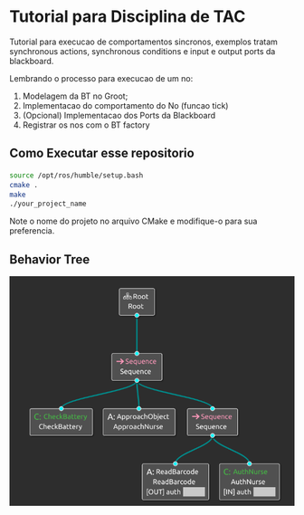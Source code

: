 # Tutorial para Disciplina de TAC

Tutorial para execucao de comportamentos sincronos, exemplos tratam synchronous actions, synchronous conditions e input e output ports da blackboard.

Lembrando o processo para execucao de um no:

1. Modelagem da BT no Groot;
2. Implementacao do comportamento do No (funcao tick)
3. (Opcional) Implementacao dos Ports da Blackboard
4. Registrar os nos com o BT factory

## Como Executar esse repositorio

```bash
source /opt/ros/humble/setup.bash
cmake .
make
./your_project_name
```

Note o nome do projeto no arquivo CMake e modifique-o para sua preferencia.

## Behavior Tree

![bt image](bt.png)
